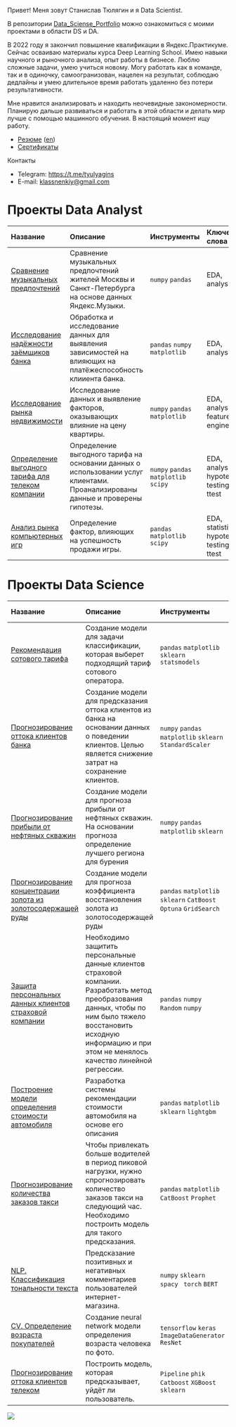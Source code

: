 Привет!
Меня зовут Станислав Тюлягин и я Data Scientist.

В репозитории [Data_Sciense_Portfolio](https://github.com/klassnenkiy/Data_Sciense_Portfolio) можно ознакомиться с моими проектами в области DS и DA.

В 2022 году я закончил повышение квалификации в Яндекс.Практикуме. Сейчас осваиваю материалы курса Deep Learning School.
Имею навыки научного и рыночного анализа, опыт работы в бизнесе. Люблю сложные задачи, умею учиться новому. Могу работать как в команде, так и в одиночку, самоогранизован, нацелен на результат, соблюдаю дедлайны и умею длительное время работать удаленно без потери результативности.

Мне нравится анализировать и находить неочевидные закономерности. Планирую дальше развиваться и работать в этой области и делать мир лучше с помощью машинного обучения.
В настоящий момент ищу работу.

- [Резюме](https://github.com/klassnenkiy/klassnenkiy/blob/main/Tyulyagin_Stanislav_Resume_ru.pdf) ([en](https://github.com/klassnenkiy/klassnenkiy/blob/main/Tyulyagin_Stanislav_Resume.pdf))
- [Сертификаты](https://github.com/klassnenkiy/Certificates)

Контакты
- Telegram: https://t.me/tyulyagins
- E-mail: klassnenkiy@gmail.com

# Проекты Data Analyst

| **Название** | **Описание** | **Инструменты** |  **Ключевые слова**  |
| :------------------- | :---------------------- | :---------------------- | :------ |
| [Сравнение музыкальных предпочтений](https://github.com/klassnenkiy/Data_Sciense_Portfolio/tree/main/DS_p1_yandex_music) |  Сравнение музыкальных предпочтений жителей Москвы и Санкт-Петербурга на основе данных Яндекс.Музыки. | `numpy` `pandas` | EDA, analysis |
| [Исследование надёжности заёмщиков банка](https://github.com/klassnenkiy/Data_Sciense_Portfolio/tree/main/DS_p2_data_preprocessing) | Обработка и исследование данных для выявления зависимостей на влияющих на платёжеспособность клииента банка. | `pandas` `numpy` `matplotlib` | EDA, analysis |
| [Исследование рынка недвижимости](https://github.com/klassnenkiy/Data_Sciense_Portfolio/tree/main/DS_p3_real_estate) |  Исследование данных и выявление факторов, оказывающих влияние на цену квартиры. | `numpy` `pandas` `matplotlib` | EDA, analysis, feature engineering |
| [Определение выгодного тарифа для телеком компании](https://github.com/klassnenkiy/Data_Sciense_Portfolio/tree/main/DS_p6_telecom) | Определение выгодного тарифа на основании данных о использовании услуг клиентами. Проанализированы данные и проверены гипотезы. | `numpy` `pandas` `matplotlib`  `scipy` | EDA, analysis, hypotesys testing, ttest |
| [Анализ рынка компьютерных игр](https://github.com/klassnenkiy/Data_Sciense_Portfolio/tree/main/DS_p5_games) | Определение фактор, влияющих на успешность продажи игры. | `pandas` `matplotlib` `scipy` | EDA, statistics, hypotesys testing, ttest |



# Проекты Data Science 
 
| Название | Описание | Инструменты |  Ключевые слова  |
| :------------------- | :---------------------- | :---------------------- | :------ |
| [Рекомендация сотового тарифа](https://github.com/klassnenkiy/Data_Sciense_Portfolio/tree/main/DS_p4_stat_analysis) | Создание модели для задачи классификации, которая выберет подходящий тариф сотового оператора. | `pandas` `matplotlib` `sklearn`  `statsmodels` | Time Series, regression, classification |
| [Прогнозирование оттока клиентов банка](https://github.com/klassnenkiy/Data_Sciense_Portfolio/tree/main/DS_p7_bank_churn) | Создание модели для предсказания оттока клиентов из банка на основании данных о поведении клиентов. Целью является снижение затрат на сохранение клиентов. | `numpy` `pandas` `matplotlib` `sklearn` `StandardScaler` | EDA, analysis, feature engineering, ROC-AUC, upsampling, unbalanced classification |
| [Прогнозирование прибыли от нефтяных скважин](https://github.com/klassnenkiy/Data_Sciense_Portfolio/tree/main/DS_p8_oil_rigs) | Создание модели для прогноза прибыли от нефтяных скважин. На основании прогноза определение лучшего региона для бурения | `numpy` `pandas` `matplotlib` `sklearn` | EDA, analysis, regression, ROC-AUC|
| [Прогнозирование концентрации золота из золотосодержащей руды](https://github.com/klassnenkiy/Data_Sciense_Portfolio/tree/main/DS_p9_gold) | Создание модели для прогноза коэффициента восстановления золота из золотосодержащей руды | `pandas` `matplotlib` `sklearn` `CatBoost` `Optuna` `GridSearch` | EDA, regression,  gradient boosting|
| [Защита персональных данных клиентов страховой компании](https://github.com/klassnenkiy/Data_Sciense_Portfolio/tree/main/DS_p10_insurance) | Необходимо защитить персональные данные клиентов страховой компании. Разработать метод преобразования данных, чтобы по ним было тяжело восстановить исходную информацию и при этом не менялось качество линейной регрессии. | `pandas` `numpy` `Random` `numpy`  | EDA, regression|
| [Построение модели определения стоимости автомобиля](https://github.com/klassnenkiy/Data_Sciense_Portfolio/tree/main/DS_p11_car_prices) | Разработка системы рекомендации стоимости автомобиля на основе его описания | `pandas` `matplotlib` `sklearn` `lightgbm` | EDA, regression, gradient boosting|
| [Прогнозирование количества заказов такси](https://github.com/klassnenkiy/Data_Sciense_Portfolio/tree/main/DS_p12_time_series) | Чтобы привлекать больше водителей в период пиковой нагрузки, нужно спрогнозировать количество заказов такси на следующий час. Необходимо построить модель для такого предсказания.| `pandas` `matplotlib` `CatBoost` `Prophet`  | Time Series, regression, gradient boosting|
| [NLP. Классификация тональности текста](https://github.com/klassnenkiy/Data_Sciense_Portfolio/tree/main/DS_p13_texts) |Предсказание позитивных и негативных комментариев пользователей интернет-магазина.| `numpy` `sklearn` `spacy ` `torch` `BERT` | NLP, TF-IDF, classification|
| [CV. Определение возраста покупателей](https://github.com/klassnenkiy/Data_Sciense_Portfolio/tree/main/DS_p14_cv) |Создание neural network модели определения возраста человека по фото.|`tensorflow` `keras` `ImageDataGenerator` `ResNet` | CV, neural network, classification|
| [Прогнозирование оттока клиентов телеком](https://github.com/klassnenkiy/Data_Sciense_Portfolio/tree/main/DS_diploma_project) |Построить модель, которая предсказывает, уйдёт ли пользователь. |`Pipeline` `phik` `Catboost` `XGBoost` `sklearn`| EDA, classification|

<a href="#link6"><img src='https://img.shields.io/badge/К началу-&#x21A9-blue'></a>
